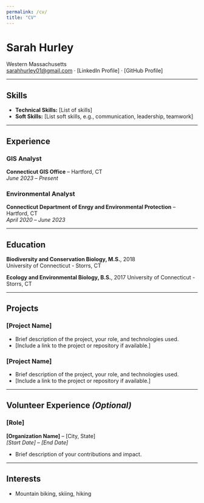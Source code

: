 ```yaml
---
permalink: /cv/
title: "CV"
---
```


# Sarah Hurley
Western Massachusetts \
sarahhurley01@gmail.com · [LinkedIn Profile] · [GitHub Profile]

---

## **Skills**
- **Technical Skills:** [List of skills]
- **Soft Skills:** [List soft skills, e.g., communication, leadership, teamwork]

---

## **Experience**
### **GIS Analyst**  
**Connecticut GIS Office** – Hartford, CT \
*June 2023* – *Present*  

### **Environmental Analyst**  
**Connecticut Department of Enrgy and Environmental Protection** – Hartford, CT \
*April 2020* – *June 2023*  

---

## **Education**
**Biodiversity and Conservation Biology, M.S.**, 2018  
University of Connecticut - Storrs, CT  

**Ecology and Environmental Biology, B.S.**, 2017
University of Connecticut - Storrs, CT 

---

## **Projects**
### **[Project Name]**  
- Brief description of the project, your role, and technologies used.
- [Include a link to the project or repository if available.]

### **[Project Name]**  
- Brief description of the project, your role, and technologies used.
- [Include a link to the project or repository if available.]

---

## **Volunteer Experience** *(Optional)*  
### **[Role]**  
**[Organization Name]** – [City, State]  
*[Start Date]* – *[End Date]*  
- Brief description of your contributions and impact.

---

## **Interests**  
- Mountain biking, skiing, hiking

